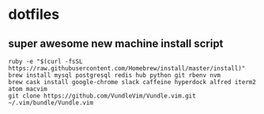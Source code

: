 # dotfiles

## super awesome new machine install script

```
ruby -e "$(curl -fsSL https://raw.githubusercontent.com/Homebrew/install/master/install)"
brew install mysql postgresql redis hub python git rbenv nvm
brew cask install google-chrome slack caffeine hyperdock alfred iterm2 atom macvim
git clone https://github.com/VundleVim/Vundle.vim.git ~/.vim/bundle/Vundle.vim
```
